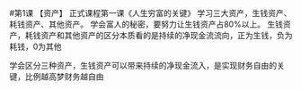 #第1课 【资产】
正式课程第一课《人生穷富的关键》
学习三大资产，生钱资产、耗钱资产、其他资产。
学会富人的秘密，要努力让生钱资产占80%以上。
生钱资产，耗钱资产和其他资产的区分本质看的是持续的净现金流流向，正为生钱，负为耗钱，0为其他

学会区分三种资产，生钱资产可以带来持续的净现金流入，是实现财务自由的关键，比例越高梦财务越自由
